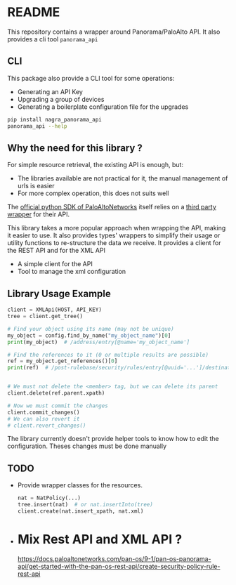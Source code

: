 # README

This repository contains a wrapper around Panorama/PaloAlto API.
It also provides a cli tool `panorama_api`


## CLI
This package also provide a CLI tool for some operations:
* Generating an API Key
* Upgrading a group of devices
* Generating a boilerplate configuration file for the upgrades


```bash
pip install nagra_panorama_api
panorama_api --help
```


## Why the need for this library ?

For simple resource retrieval, the existing API is enough, but:

* The libraries available are not practical for it, the manual management of urls is easier
* For more complex operation, this does not suits well

The [official python SDK of PaloAltoNetworks](https://github.com/PaloAltoNetworks/pan-os-python) itself relies on a [third party wrapper](https://github.com/kevinsteves/pan-python) for their API.


This library takes a more popular approach when wrapping the API, making it easier to use. It also provides types' wrappers to simplify their usage or utility functions to re-structure the data we receive.
It provides a client for the REST API and for the XML API

* A simple client for the API
* Tool to manage the xml configuration


## Library Usage Example

```python
client = XMLApi(HOST, API_KEY)
tree = client.get_tree()

# Find your object using its name (may not be unique)
my_object = config.find_by_name("my_object_name")[0]
print(my_object)  # /address/entry[@name='my_object_name']

# Find the references to it (0 or multiple results are possible)
ref = my_object.get_references()[0]
print(ref)  # /post-rulebase/security/rules/entry[@uuid='...']/destination/member


# We must not delete the <member> tag, but we can delete its parent
client.delete(ref.parent.xpath)

# Now we must commit the changes
client.commit_changes()
# We can also revert it
# client.revert_changes()
```

The library currently doesn't provide helper tools to know how to edit the configuration. Theses changes must be done manually


## TODO

* Provide wrapper classes for the resources.

  ```python
  nat = NatPolicy(...)
  tree.insert(nat)  # or nat.insertInto(tree)
  client.create(nat.insert_xpath, nat.xml)
  ```
* # Mix Rest API and XML API ?
  https://docs.paloaltonetworks.com/pan-os/9-1/pan-os-panorama-api/get-started-with-the-pan-os-rest-api/create-security-policy-rule-rest-api

